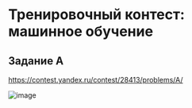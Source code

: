 # Тренировочный контест: машинное обучение
## Задание A
https://contest.yandex.ru/contest/28413/problems/A/

![image](https://user-images.githubusercontent.com/111676263/185779261-771f9adb-d3a4-4f6b-81e0-d235bf3f8773.png)
